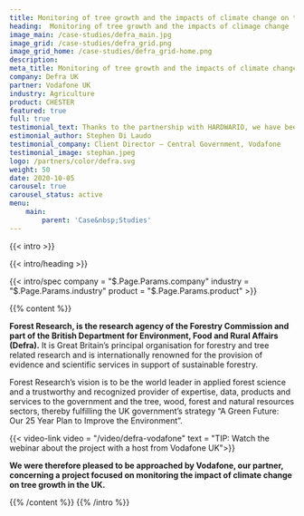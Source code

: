 ```yaml
---
title: Monitoring of tree growth and the impacts of climate change on the UK’s forests
heading:  Monitoring of tree growth and the impacts of climage change
image_main: /case-studies/defra_main.jpg
image_grid: /case-studies/defra_grid.png
image_grid_home: /case-studies/defra_grid-home.png
description:
meta_title: Monitoring of tree growth and the impacts of climate change on the UK’s forests | HARDWARIO case study
company: Defra UK
partner: Vodafone UK
industry: Agriculture
product: CHESTER
featured: true
full: true
testimonial_text: Thanks to the partnership with HARDWARIO, we have been able to deploy some high quality IoT devices that have played a key role in this successful project. We have benefitted from their expertise in low-power electronics and NB-IoT technology and personal technical support. I look forward to further collaborations with Hardwario in the future.
estimonial_author: Stephen Di Laudo
testimonial_company: Client Director – Central Government, Vodafone
testimonial_image: stephan.jpeg
logo: /partners/color/defra.svg
weight: 50
date: 2020-10-05
carousel: true
carousel_status: active
menu:
    main:
        parent: 'Case&nbsp;Studies'
---
```


{{< intro >}}

{{< intro/heading >}}

{{< intro/spec company = "$.Page.Params.company" industry = "$.Page.Params.industry" product = "$.Page.Params.product" >}}

{{% content %}}

**Forest Research, is the research agency of the Forestry Commission and part of the British Department for Environment, Food and Rural Affairs (Defra).** It is Great Britain’s principal organisation for forestry and tree related research and is internationally renowned for the provision of evidence and scientific services in support of sustainable forestry.

Forest Research’s vision is to be the world leader in applied forest science and a trustworthy and recognized provider of expertise, data, products and services to the government and the tree, wood, forest and natural resources sectors, thereby fulfilling the UK government’s strategy “A Green Future: Our 25 Year Plan to Improve the Environment”.

{{< video-link video = "/video/defra-vodafone" text = "TIP: Watch the webinar about the project with a host from Vodafone UK">}}
  
**We were therefore pleased to be approached by Vodafone, our partner, concerning a project focused on monitoring the impact of climate change on tree growth in the UK.**

{{% /content %}}
{{% /intro %}}